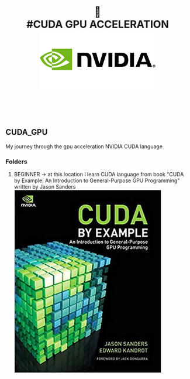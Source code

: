 

<div align="center">
<h1>
 💅 <br>
 #CUDA GPU ACCELERATION <br>

<img src="REPOSITORY_IMAGES/nvidia_logo.png">
</a>

</h1>
</div>
<br>
<br>
<br>

## CUDA_GPU
My journey through the gpu acceleration NVIDIA CUDA language

### Folders
1. BEGINNER -> at this location I learn CUDA language from book "CUDA by Example: An Introduction to General-Purpose GPU Programming" written by Jason Sanders <br />
![alt text](REPOSITORY_IMAGES/cuda_book_sanders.png)
